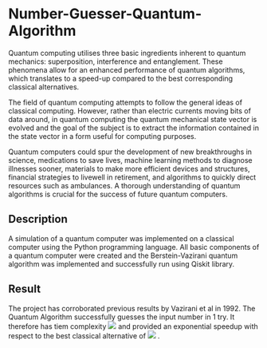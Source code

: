 # Number-Guesser-Quantum-Algorithm

Quantum computing utilises three basic ingredients inherent to quantum mechanics: superposition, interference and entanglement. These phenomena allow for an enhanced performance of quantum algorithms, which translates to a speed-up compared to the best corresponding classical alternatives.

The  field  of  quantum  computing  attempts  to  follow  the  general  ideas  of  classical computing.   However,  rather  than  electric  currents  moving  bits  of  data  around,  in quantum  computing  the  quantum  mechanical  state  vector  is  evolved  and  the  goal of the subject is to extract the information contained in the state vector in  a  form  useful  for  computing  purposes.

Quantum  computers  could  spur  the  development  of  new  breakthroughs  in  science, medications  to  save  lives,  machine  learning  methods  to  diagnose  illnesses  sooner, materials  to  make  more  efficient  devices  and  structures,  financial  strategies  to  livewell  in  retirement,  and  algorithms  to  quickly  direct  resources  such  as  ambulances. A thorough understanding of quantum algorithms is crucial for the success of future quantum computers.


## Description

A simulation of a quantum computer was implemented on a classical computer using the Python programming language. All basic components of a quantum computer were created and the Berstein-Vazirani quantum algorithm was implemented and successfully run using Qiskit library.

## Result

The project has corroborated previous results by Vazirani et al in 1992. The Quantum Algorithm successfully guesses the input number in 1 try. It therefore has tiem complexity <img src="https://render.githubusercontent.com/render/math?math=O(1)">  and provided an exponential speedup with respect to the best classical alternative of <img src="https://render.githubusercontent.com/render/math?math=O(N)"> .
